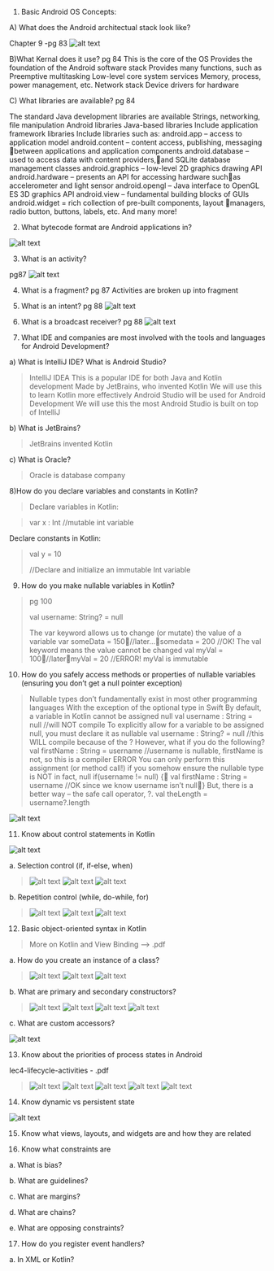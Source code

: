1) Basic Android OS Concepts:


A) What does the Android architectual stack look like?

Chapter 9 -pg 83
![alt text](image.png)


B)What Kernal does it use?
pg 84
This is the core of the OS
Provides the foundation of the Android software stack
Provides many functions, such as
Preemptive multitasking
Low-level core system services
Memory, process, power management, etc.
Network stack
Device drivers for hardware


C) What libraries are available?
pg 84

The standard Java development libraries are available
Strings, networking, file manipulation
Android libraries
Java-based libraries
Include application framework libraries
Include libraries such as:
android.app – access to application model
android.content – content access, publishing, messaging between applications and application components
android.database – used to access data with content providers,and SQLite database management classes
android.graphics – low-level 2D graphics drawing API
android.hardware – presents an API for accessing hardware suchas accelerometer and light sensor
android.opengl – Java interface to OpenGL ES 3D graphics API
android.view – fundamental building blocks of GUIs
android.widget = rich collection of pre-built components, layout managers, radio button, buttons, labels, etc.
And many more!

2) What bytecode format are Android applications in?

![alt text](image-1.png)

3) What is an activity?

pg87
![alt text](image-2.png)

4) What is a fragment?
pg 87
Activities are broken up into fragment


5) What is an intent?
  pg 88 
![alt text](image-3.png)

6) What is a broadcast receiver?
pg 88
![alt text](image-4.png)

7) What IDE and companies are most involved with the tools and languages for Android Development?

a) What is IntelliJ IDE? What is Android Studio?

  > IntelliJ IDEA
   This is a popular IDE for both Java and Kotlin development
   Made by JetBrains, who invented Kotlin
   We will use this to learn Kotlin more effectively
   Android Studio will be used for Android Development
   We will use this the most
   Android Studio is built on top of IntelliJ
   

b) What is JetBrains?

  >  JetBrains invented Kotlin

c) What is Oracle?
    
  >  Oracle is database company

8)How do you declare variables and constants in Kotlin?

>Declare variables in Kotlin:

>var x : Int     //mutable int variable

Declare constants in Kotlin:

 >val y = 10 
 >
 > //Declare and initialize an immutable Int variable


9) How do you make nullable variables in Kotlin?

> pg 100
> 
> val username: String? = null
>
> The var keyword allows us to change (or mutate) the value of a variable
var someData = 150//later…somedata = 200   //OK!
The val keyword means the value cannot be changed
val myVal = 100//latermyVal = 20   //ERROR!  myVal is immutable


10) How do you safely access methods or properties of nullable variables (ensuring you don’t get a 
null pointer exception) 
 
 >Nullable types don’t fundamentally exist in most other programming languages
 With the exception of the optional type in Swift
 By default, a variable in Kotlin cannot be assigned null
 val username : String = null     //will NOT compile
 To explicitly allow for a variable to be assigned null, you must declare it as nullable
 val username : String? = null    //this WILL compile because of the ?
 However, what if you do the following?
 val firstName : String = username    //username is nullable, firstName is not, so this is a compiler ERROR
 You can only perform this assignment (or method call!) if you somehow ensure the nullable type is NOT in fact, null
 if(username != null) {   val firstName : String = username    //OK since we know username isn’t null}
 But, there is a better way – the safe call operator, ?.
 val theLength = username?.length 
 
![alt text](image-5.png)

11)  Know about control statements in Kotlin 
  
  ![alt text](image-6.png)
  
a. Selection control (if, if-else, when) 

>![alt text](image-7.png)
![alt text](image-8.png)
![alt text](image-9.png)

b. Repetition control (while, do-while, for) 
 
 >![alt text](image-10.png)
 ![alt text](image-11.png)
![alt text](image-12.png)
12)    Basic object-oriented syntax in Kotlin 

 >More on Kotlin
and View
Binding --> .pdf 

a. How do you create an instance of a class? 

>![alt text](image-13.png)
![alt text](image-14.png)
![alt text](image-15.png)

b. What are primary and secondary constructors? 

>![alt text](image-16.png)
![alt text](image-17.png)
![alt text](image-18.png)
![alt text](image-19.png)

c. What are custom accessors? 

![alt text](image-20.png)
 
13) Know about the priorities of process states in Android 
 
lec4-lifecycle-activities - .pdf
>![alt text](image-21.png)
![alt text](image-22.png)
![alt text](image-23.png)
![alt text](image-24.png)
![alt text](image-25.png)

14) Know dynamic vs persistent state 
 
![alt text](image-26.png)


15) Know what views, layouts, and widgets are and how they are related 


 
16) Know what constraints are 
    
a. What is bias? 

b. What are guidelines? 

c. What are margins? 

d. What are chains? 

e. What are opposing constraints? 
 
17)  How do you register event handlers? 
  
a. In XML or Kotlin? 
 